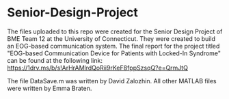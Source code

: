 # Senior-Design-Project

The files uploaded to this repo were created for the Senior Design Project of BME Team 12 at the University of Connecticut.
They were created to build an EOG-based communication system. The final report for the project titled "EOG-based Communication Device for Patients with Locked-In Syndrome" can be found at the following link: https://1drv.ms/b/s!ArHrAMlrdQoRii9rKeF8fppSzsqQ?e=QrmJtQ

The file DataSave.m was written by David Zalozhin.
All other MATLAB files were written by Emma Braten.
